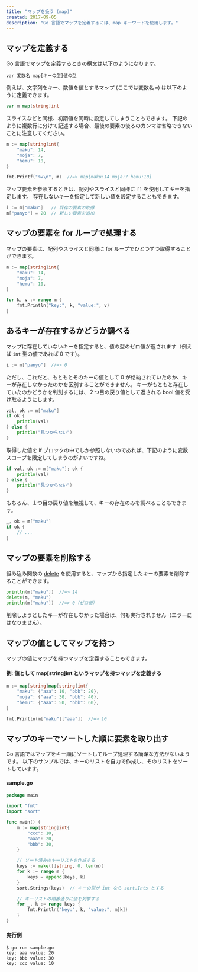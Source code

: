 ```yaml
---
title: "マップを扱う (map)"
created: 2017-09-05
description: "Go 言語でマップを定義するには、map キーワードを使用します。"
---
```


マップを定義する
----

Go 言語でマップを定義するときの構文は以下のようになります。

~~~
var 変数名 map[キーの型]値の型
~~~

例えば、文字列をキー、数値を値とするマップ (ここでは変数名 `m`) は以下のように定義できます。

~~~ go
var m map[string]int
~~~

スライスなどと同様、初期値を同時に設定してしまうこともできます。
下記のように複数行に分けて記述する場合、最後の要素の後ろのカンマは省略できないことに注意してください。

~~~ go
m := map[string]int{
	"maku": 14,
	"moja": 7,
	"hemu": 10,
}

fmt.Printf("%v\n", m)  //=> map[maku:14 moja:7 hemu:10]
~~~

マップ要素を参照するときは、配列やスライスと同様に `[]` を使用してキーを指定します。
存在しないキーを指定して新しい値を設定することもできます。

~~~ go
i := m["maku"]   // 既存の要素の取得
m["panyo"] = 20  // 新しい要素を追加
~~~


マップの要素を for ループで処理する
----

マップの要素は、配列やスライスと同様に for ループでひとつずつ取得することができます。

~~~ go
m := map[string]int{
	"maku": 14,
	"moja": 7,
	"hemu": 10,
}

for k, v := range m {
	fmt.Println("key:", k, "value:", v)
}
~~~


あるキーが存在するかどうか調べる
----

マップに存在していないキーを指定すると、値の型のゼロ値が返されます（例えば `int` 型の値であれば 0 です）。

~~~ go
i := m["panyo"]  //=> 0
~~~

ただし、これだと、もともとそのキーの値として 0 が格納されていたのか、キーが存在しなかったのかを区別することができません。
キーがもともと存在していたのかどうかを判別するには、２つ目の戻り値として返される bool 値を受け取るようにします。

~~~ go
val, ok := m["maku"]
if ok {
	println(val)
} else {
	println("見つからない")
}
~~~

取得した値を if ブロックの中でしか参照しないのであれば、下記のように変数スコープを限定してしまうのがよいですね。

~~~ go
if val, ok := m["maku"]; ok {
	println(val)
} else {
	println("見つからない")
}
~~~

もちろん、１つ目の戻り値を無視して、キーの存在のみを調べることもできます。

~~~ go
_, ok = m["maku"]
if ok {
	// ...
}
~~~


マップの要素を削除する
----

組み込み関数の [delete](https://golang.org/ref/spec#Deletion_of_map_elements) を使用すると、マップから指定したキーの要素を削除することができます。

~~~ go
println(m["maku"])  //=> 14
delete(m, "maku")
println(m["maku"])  //=> 0（ゼロ値）
~~~

削除しようとしたキーが存在しなかった場合は、何も実行されません（エラーにはなりません）。


マップの値としてマップを持つ
----

マップの値にマップを持つマップを定義することもできます。

#### 例: 値として map[string]int というマップを持つマップを定義する

~~~ go
m := map[string]map[string]int{
	"maku": {"aaa": 10, "bbb": 20},
	"moja": {"aaa": 30, "bbb": 40},
	"hemu": {"aaa": 50, "bbb": 60},
}

fmt.Println(m["maku"]["aaa"])  //=> 10
~~~


マップのキーでソートした順に要素を取り出す
----

Go 言語ではマップをキー順にソートしてループ処理する簡潔な方法がないようです。
以下のサンプルでは、キーのリストを自力で作成し、そのリストをソートしています。

#### sample.go

~~~ go
package main

import "fmt"
import "sort"

func main() {
	m := map[string]int{
		"ccc": 10,
		"aaa": 20,
		"bbb": 30,
	}

	// ソート済みのキーリストを作成する
	keys := make([]string, 0, len(m))
	for k := range m {
		keys = append(keys, k)
	}
	sort.Strings(keys)  // キーの型が int なら sort.Ints とする

	// キーリストの順番通りに値を列挙する
	for _, k := range keys {
		fmt.Println("key:", k, "value:", m[k])
	}
}
~~~

#### 実行例

~~~
$ go run sample.go
key: aaa value: 20
key: bbb value: 30
key: ccc value: 10
~~~

